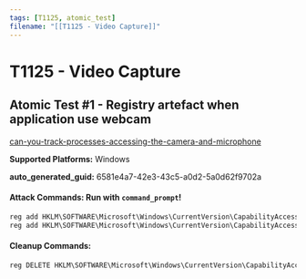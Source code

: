 ```yaml
---
tags: [T1125, atomic_test]
filename: "[[T1125 - Video Capture]]"
---
```

# T1125 - Video Capture

## Atomic Test #1 - Registry artefact when application use webcam
[can-you-track-processes-accessing-the-camera-and-microphone](https://svch0st.medium.com/can-you-track-processes-accessing-the-camera-and-microphone-7e6885b37072)

**Supported Platforms:** Windows


**auto_generated_guid:** 6581e4a7-42e3-43c5-a0d2-5a0d62f9702a






#### Attack Commands: Run with `command_prompt`! 


```cmd
reg add HKLM\SOFTWARE\Microsoft\Windows\CurrentVersion\CapabilityAccessManager\ConsentStore\webcam\NonPackaged\C:#Windows#Temp#atomic.exe /v LastUsedTimeStart /t REG_BINARY /d a273b6f07104d601 /f
reg add HKLM\SOFTWARE\Microsoft\Windows\CurrentVersion\CapabilityAccessManager\ConsentStore\webcam\NonPackaged\C:#Windows#Temp#atomic.exe /v LastUsedTimeStop /t REG_BINARY /d 96ef514b7204d601 /f
```

#### Cleanup Commands:
```cmd
reg DELETE HKLM\SOFTWARE\Microsoft\Windows\CurrentVersion\CapabilityAccessManager\ConsentStore\webcam\NonPackaged\C:#Windows#Temp#atomic.exe /f
```





<br/>
